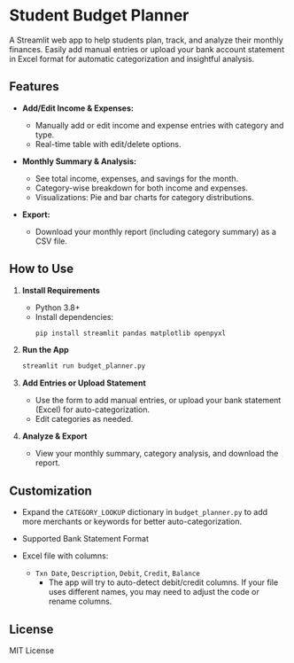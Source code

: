 # Student Budget Planner

A Streamlit web app to help students plan, track, and analyze their monthly finances. Easily add manual entries or upload your bank account statement in Excel format for automatic categorization and insightful analysis.

## Features

- **Add/Edit Income & Expenses:**
  - Manually add or edit income and expense entries with category and type.
  - Real-time table with edit/delete options.

- **Monthly Summary & Analysis:**
  - See total income, expenses, and savings for the month.
  - Category-wise breakdown for both income and expenses.
  - Visualizations: Pie and bar charts for category distributions.

- **Export:**
  - Download your monthly report (including category summary) as a CSV file.

## How to Use

1. **Install Requirements**
   - Python 3.8+
   - Install dependencies:
     ```bash
     pip install streamlit pandas matplotlib openpyxl
     ```

2. **Run the App**
   ```bash
   streamlit run budget_planner.py
   ```

3. **Add Entries or Upload Statement**
   - Use the form to add manual entries, or upload your bank statement (Excel) for auto-categorization.
   - Edit categories as needed.

4. **Analyze & Export**
   - View your monthly summary, category analysis, and download the report.


## Customization

- Expand the `CATEGORY_LOOKUP` dictionary in `budget_planner.py` to add more merchants or keywords for better auto-categorization.

- Supported Bank Statement Format

- Excel file with columns:
  - `Txn Date`, `Description`, `Debit`, `Credit`, `Balance`
    - The app will try to auto-detect debit/credit columns. If your file uses different names, you may need to adjust the code or rename columns.

## License

MIT License
